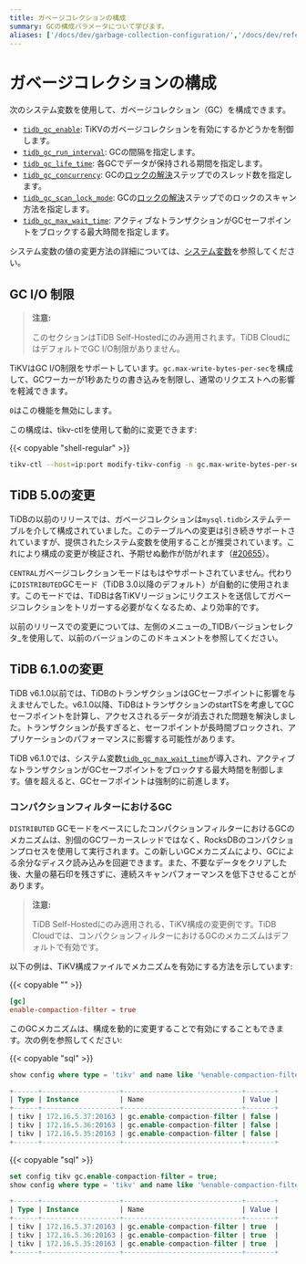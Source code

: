 ```yaml
---
title: ガベージコレクションの構成
summary: GCの構成パラメータについて学びます。
aliases: ['/docs/dev/garbage-collection-configuration/','/docs/dev/reference/garbage-collection/configuration/']
---
```


# ガベージコレクションの構成

次のシステム変数を使用して、ガベージコレクション（GC）を構成できます。

* [`tidb_gc_enable`](/system-variables.md#tidb_gc_enable-new-in-v50): TiKVのガベージコレクションを有効にするかどうかを制御します。
* [`tidb_gc_run_interval`](/system-variables.md#tidb_gc_run_interval-new-in-v50): GCの間隔を指定します。
* [`tidb_gc_life_time`](/system-variables.md#tidb_gc_life_time-new-in-v50): 各GCでデータが保持される期間を指定します。
* [`tidb_gc_concurrency`](/system-variables.md#tidb_gc_concurrency-new-in-v50): GCの[ロックの解決](/garbage-collection-overview.md#resolve-locks)ステップでのスレッド数を指定します。
* [`tidb_gc_scan_lock_mode`](/system-variables.md#tidb_gc_scan_lock_mode-new-in-v50): GCの[ロックの解決](/garbage-collection-overview.md#resolve-locks)ステップでのロックのスキャン方法を指定します。
* [`tidb_gc_max_wait_time`](/system-variables.md#tidb_gc_max_wait_time-new-in-v610): アクティブなトランザクションがGCセーフポイントをブロックする最大時間を指定します。

システム変数の値の変更方法の詳細については、[システム変数](/system-variables.md)を参照してください。

## GC I/O 制限

<CustomContent platform="tidb-cloud">

> **注意:**
>
> このセクションはTiDB Self-Hostedにのみ適用されます。TiDB CloudにはデフォルトでGC I/O制限がありません。

</CustomContent>

TiKVはGC I/O制限をサポートしています。`gc.max-write-bytes-per-sec`を構成して、GCワーカーが1秒あたりの書き込みを制限し、通常のリクエストへの影響を軽減できます。

`0`はこの機能を無効にします。

この構成は、tikv-ctlを使用して動的に変更できます:

{{< copyable "shell-regular" >}}

```bash
tikv-ctl --host=ip:port modify-tikv-config -n gc.max-write-bytes-per-sec -v 10MB
```

## TiDB 5.0の変更

TiDBの以前のリリースでは、ガベージコレクションは`mysql.tidb`システムテーブルを介して構成されていました。このテーブルへの変更は引き続きサポートされていますが、提供されたシステム変数を使用することが推奨されています。これにより構成の変更が検証され、予期せぬ動作が防がれます（[#20655](https://github.com/pingcap/tidb/issues/20655)）。

`CENTRAL`ガベージコレクションモードはもはやサポートされていません。代わりに`DISTRIBUTED`GCモード（TiDB 3.0以降のデフォルト）が自動的に使用されます。このモードでは、TiDBは各TiKVリージョンにリクエストを送信してガベージコレクションをトリガーする必要がなくなるため、より効率的です。

以前のリリースでの変更については、左側のメニューの_TIDBバージョンセレクタ_を使用して、以前のバージョンのこのドキュメントを参照してください。

## TiDB 6.1.0の変更

TiDB v6.1.0以前では、TiDBのトランザクションはGCセーフポイントに影響を与えませんでした。v6.1.0以降、TiDBはトランザクションのstartTSを考慮してGCセーフポイントを計算し、アクセスされるデータが消去された問題を解決しました。トランザクションが長すぎると、セーフポイントが長時間ブロックされ、アプリケーションのパフォーマンスに影響する可能性があります。

TiDB v6.1.0では、システム変数[`tidb_gc_max_wait_time`](/system-variables.md#tidb_gc_max_wait_time-new-in-v610)が導入され、アクティブなトランザクションがGCセーフポイントをブロックする最大時間を制御します。値を超えると、GCセーフポイントは強制的に前進します。

### コンパクションフィルターにおけるGC

`DISTRIBUTED` GCモードをベースにしたコンパクションフィルターにおけるGCのメカニズムは、別個のGCワーカースレッドではなく、RocksDBのコンパクションプロセスを使用して実行されます。この新しいGCメカニズムにより、GCによる余分なディスク読み込みを回避できます。また、不要なデータをクリアした後、大量の墓石印を残さずに、連続スキャンパフォーマンスを低下させることがあります。

<CustomContent platform="tidb-cloud">

> **注意:**
>
> TiDB Self-Hostedにのみ適用される、TiKV構成の変更例です。TiDB Cloudでは、コンパクションフィルターにおけるGCのメカニズムはデフォルトで有効です。

</CustomContent>

以下の例は、TiKV構成ファイルでメカニズムを有効にする方法を示しています:

{{< copyable "" >}}

```toml
[gc]
enable-compaction-filter = true
```

このGCメカニズムは、構成を動的に変更することで有効にすることもできます。次の例を参照してください:

{{< copyable "sql" >}}

```sql
show config where type = 'tikv' and name like '%enable-compaction-filter%';
```

```sql
+------+-------------------+-----------------------------+-------+
| Type | Instance          | Name                        | Value |
+------+-------------------+-----------------------------+-------+
| tikv | 172.16.5.37:20163 | gc.enable-compaction-filter | false |
| tikv | 172.16.5.36:20163 | gc.enable-compaction-filter | false |
| tikv | 172.16.5.35:20163 | gc.enable-compaction-filter | false |
+------+-------------------+-----------------------------+-------+
```

{{< copyable "sql" >}}

```sql
set config tikv gc.enable-compaction-filter = true;
show config where type = 'tikv' and name like '%enable-compaction-filter%';
```

```sql
+------+-------------------+-----------------------------+-------+
| Type | Instance          | Name                        | Value |
+------+-------------------+-----------------------------+-------+
| tikv | 172.16.5.37:20163 | gc.enable-compaction-filter | true  |
| tikv | 172.16.5.36:20163 | gc.enable-compaction-filter | true  |
| tikv | 172.16.5.35:20163 | gc.enable-compaction-filter | true  |
+------+-------------------+-----------------------------+-------+
```